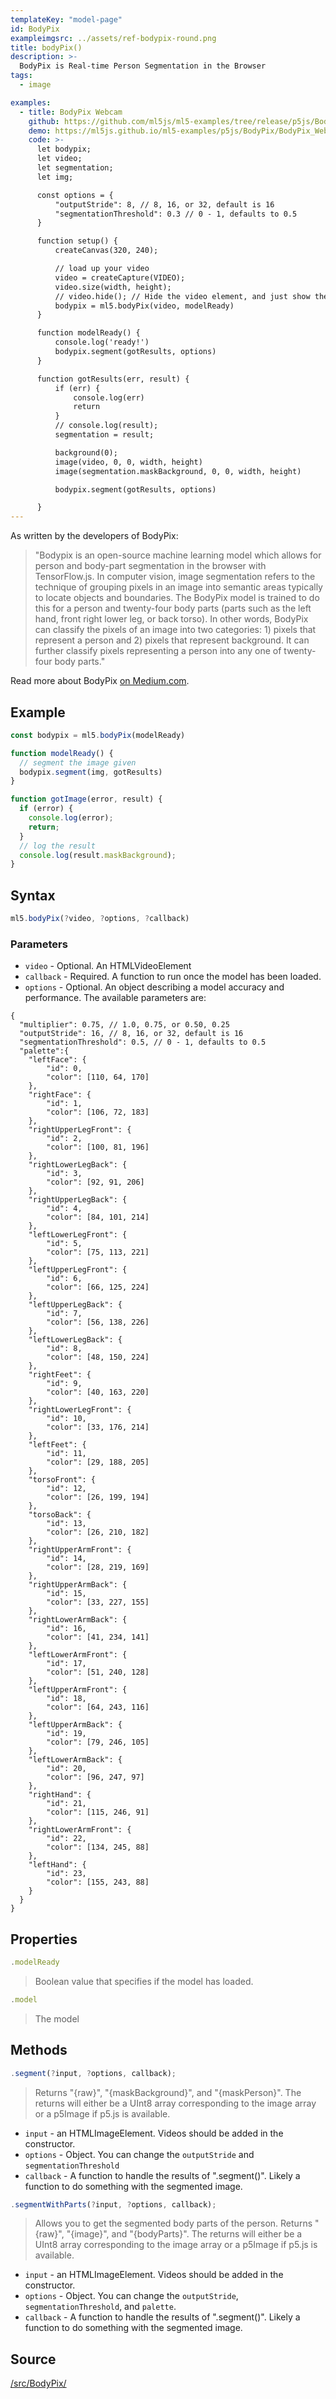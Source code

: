 ```yaml
---
templateKey: "model-page"
id: BodyPix
exampleimgsrc: ../assets/ref-bodypix-round.png
title: bodyPix()
description: >- 
  BodyPix is Real-time Person Segmentation in the Browser 
tags:
  - image

examples:
  - title: BodyPix Webcam
    github: https://github.com/ml5js/ml5-examples/tree/release/p5js/BodyPix
    demo: https://ml5js.github.io/ml5-examples/p5js/BodyPix/BodyPix_Webcam/
    code: >-
      let bodypix;
      let video;
      let segmentation;
      let img;

      const options = {
          "outputStride": 8, // 8, 16, or 32, default is 16
          "segmentationThreshold": 0.3 // 0 - 1, defaults to 0.5 
      }

      function setup() {
          createCanvas(320, 240);

          // load up your video
          video = createCapture(VIDEO);
          video.size(width, height);
          // video.hide(); // Hide the video element, and just show the canvas
          bodypix = ml5.bodyPix(video, modelReady)
      }

      function modelReady() {
          console.log('ready!')
          bodypix.segment(gotResults, options)
      }

      function gotResults(err, result) {
          if (err) {
              console.log(err)
              return
          }
          // console.log(result);
          segmentation = result;

          background(0);
          image(video, 0, 0, width, height)
          image(segmentation.maskBackground, 0, 0, width, height)

          bodypix.segment(gotResults, options)

      }
---
```


As written by the developers of BodyPix:

> "Bodypix is an open-source machine learning model which allows for person and body-part segmentation in the browser with TensorFlow.js. In computer vision, image segmentation refers to the technique of grouping pixels in an image into semantic areas typically to locate objects and boundaries. The BodyPix model is trained to do this for a person and twenty-four body parts (parts such as the left hand, front right lower leg, or back torso). In other words, BodyPix can classify the pixels of an image into two categories: 1) pixels that represent a person and 2) pixels that represent background. It can further classify pixels representing a person into any one of twenty-four body parts."

Read more about BodyPix [on Medium.com](https://medium.com/tensorflow/introducing-bodypix-real-time-person-segmentation-in-the-browser-with-tensorflow-js-f1948126c2a0).

## Example

```javascript
const bodypix = ml5.bodyPix(modelReady)

function modelReady() {
  // segment the image given
  bodypix.segment(img, gotResults)
}

function gotImage(error, result) {
  if (error) {
    console.log(error);
    return;
  }
  // log the result
  console.log(result.maskBackground);
}

```

## Syntax

```javascript
ml5.bodyPix(?video, ?options, ?callback)
```


### Parameters

- `video` - Optional. An HTMLVideoElement
- `callback` - Required. A function to run once the model has been loaded.
- `options` - Optional. An object describing a model accuracy and performance. The available parameters are:

```
{
  "multiplier": 0.75, // 1.0, 0.75, or 0.50, 0.25
  "outputStride": 16, // 8, 16, or 32, default is 16
  "segmentationThreshold": 0.5, // 0 - 1, defaults to 0.5 
  "palette":{
    "leftFace": {
        "id": 0,
        "color": [110, 64, 170]
    },
    "rightFace": {
        "id": 1,
        "color": [106, 72, 183]
    },
    "rightUpperLegFront": {
        "id": 2,
        "color": [100, 81, 196]
    },
    "rightLowerLegBack": {
        "id": 3,
        "color": [92, 91, 206]
    },
    "rightUpperLegBack": {
        "id": 4,
        "color": [84, 101, 214]
    },
    "leftLowerLegFront": {
        "id": 5,
        "color": [75, 113, 221]
    },
    "leftUpperLegFront": {
        "id": 6,
        "color": [66, 125, 224]
    },
    "leftUpperLegBack": {
        "id": 7,
        "color": [56, 138, 226]
    },
    "leftLowerLegBack": {
        "id": 8,
        "color": [48, 150, 224]
    },
    "rightFeet": {
        "id": 9,
        "color": [40, 163, 220]
    },
    "rightLowerLegFront": {
        "id": 10,
        "color": [33, 176, 214]
    },
    "leftFeet": {
        "id": 11,
        "color": [29, 188, 205]
    },
    "torsoFront": {
        "id": 12,
        "color": [26, 199, 194]
    },
    "torsoBack": {
        "id": 13,
        "color": [26, 210, 182]
    },
    "rightUpperArmFront": {
        "id": 14,
        "color": [28, 219, 169]
    },
    "rightUpperArmBack": {
        "id": 15,
        "color": [33, 227, 155]
    },
    "rightLowerArmBack": {
        "id": 16,
        "color": [41, 234, 141]
    },
    "leftLowerArmFront": {
        "id": 17,
        "color": [51, 240, 128]
    },
    "leftUpperArmFront": {
        "id": 18,
        "color": [64, 243, 116]
    },
    "leftUpperArmBack": {
        "id": 19,
        "color": [79, 246, 105]
    },
    "leftLowerArmBack": {
        "id": 20,
        "color": [96, 247, 97]
    },
    "rightHand": {
        "id": 21,
        "color": [115, 246, 91]
    },
    "rightLowerArmFront": {
        "id": 22,
        "color": [134, 245, 88]
    },
    "leftHand": {
        "id": 23,
        "color": [155, 243, 88]
    }
  }
}
```

## Properties

```javascript
.modelReady
```

> Boolean value that specifies if the model has loaded.

```javascript
.model
```

> The model 

## Methods

```javascript
.segment(?input, ?options, callback);
```

> Returns "{raw}", "{maskBackground}", and "{maskPerson}". The returns will either be a UInt8 array corresponding to the image array or a p5Image if p5.js is available.

- `input` - an HTMLImageElement. Videos should be added in the constructor.
- `options` - Object. You can change the `outputStride` and `segmentationThreshold`
- `callback` - A function to handle the results of ".segment()". Likely a function to do something with the segmented image.


```javascript
.segmentWithParts(?input, ?options, callback);
```

> Allows you to get the segmented body parts of the person. Returns "{raw}", "{image}", and "{bodyParts}". The returns will either be a UInt8 array corresponding to the image array or a p5Image if p5.js is available.

- `input` - an HTMLImageElement. Videos should be added in the constructor.
- `options` - Object. You can change the `outputStride`, `segmentationThreshold`, and `palette`. 
- `callback` - A function to handle the results of ".segment()". Likely a function to do something with the segmented image.



## Source

[/src/BodyPix/](https://github.com/ml5js/ml5-library/tree/release/src/BodyPix)